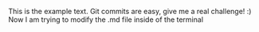 This is the example text. Git commits are easy, give me a real challenge! :)
Now I am trying to modify the .md file inside of the terminal
